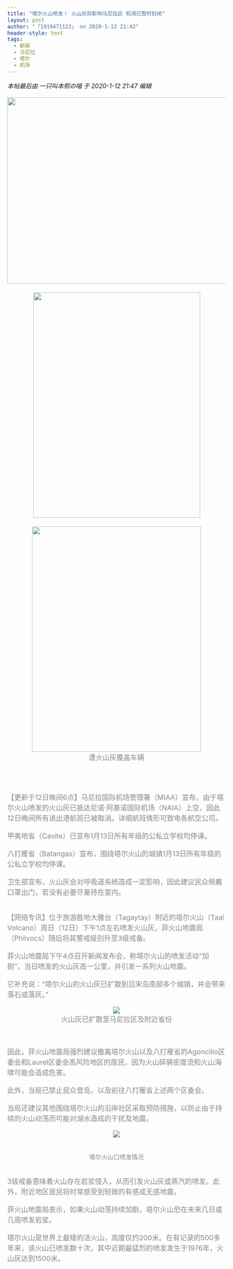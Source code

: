 ```yaml
---
title: "塔尔火山喷发！ 火山灰将影响马尼拉区 机场已暂时封闭"
layout: post
author: "「1919471122」 on 2020-1-12 21:42"
header-style: text
tags:
  - 新闻
  - 马尼拉
  - 塔尔
  - 机场
---
```


<head></head>
<body>
 <i class="pstatus"> 本帖最后由 一只叫本熙の喵 于 2020-1-12 21:47 编辑 </i>
 <br> 
 <br> 
 <div align="center"> 
  <font style="color:rgb(135, 135, 135)"><font face="Tahoma, &amp;quot;"><font style="font-size:16px"><img width="650" height="430" src="http://www.flw.ph/data/attachment/forum/202001/12/172806gpcwdk6ecchcchic.jpg.thumb.jpg"> <br> <br> <img width="385" height="520" src="http://www.flw.ph/data/attachment/forum/202001/12/173149cku1dqv00vkmvvc0.png.thumb.jpg"> <br> <br> <img width="390" height="520" src="http://www.flw.ph/data/attachment/forum/202001/12/200710dzrrbaba4oswztui.jpg.thumb.jpg"> <br> 遭火山灰覆盖车辆</font></font></font> 
 </div>
 <br> 
 <br> 
 <br> 
 <br> 
 <font color="#878787"><font face="Tahoma, &amp;quot;"><font style="font-size:16px">【更新于12日晚间6点】马尼拉国际机场管理署（MIAA）宣布，由于塔尔火山喷发的火山灰已抵达尼诺·阿基诺国际机场（NAIA）上空，因此12日晚间所有进出港航班已被取消。详细航班情形可致电各航空公司。</font></font></font>
 <br> 
 <br> 
 <font color="#878787"><font face="Tahoma, &amp;quot;"><font style="font-size:16px">甲美地省（Cavite）已宣布1月13日所有年级的公私立学校均停课。</font></font></font>
 <br> 
 <br> 
 <font color="#878787"><font face="Tahoma, &amp;quot;"><font style="font-size:16px">八打雁省（Batangas）宣布，围绕塔尔火山的城镇1月13日所有年级的公私立学校均停课。</font></font></font>
 <br> 
 <br> 
 <font color="#878787"><font face="Tahoma, &amp;quot;"><font style="font-size:16px">卫生部宣布，火山灰会对呼吸道系统造成一定影响，因此建议民众佩戴口罩出门，若没有必要尽量待在室内。</font></font></font>
 <br> 
 <br> 
 <br> 
 <font color="#878787"><font face="Tahoma, &amp;quot;"><font style="font-size:16px">【网络专讯】位于旅游胜地大雅台（Tagaytay）附近的塔尔火山（Taal Volcano）周日（12日）下午1点左右喷发火山灰，菲火山地震局（Philvocs）随后将其警戒级别升至3级戒备。</font></font></font>
 <br> 
 <br> 
 <font color="#878787"><font face="Tahoma, &amp;quot;"><font style="font-size:16px">菲火山地震局下午4点召开新闻发布会，称塔尔火山的喷发活动“加剧”，当日喷发的火山灰高一公里，并引发一系列火山地震。</font></font></font>
 <br> 
 <br> 
 <font color="#878787"><font face="Tahoma, &amp;quot;"><font style="font-size:16px">它补充说：“塔尔火山的火山灰已扩散到吕宋岛南部多个城镇，并会带来落石或落灰。”</font></font></font>
 <br> 
 <br> 
 <div align="center"> 
  <font style="color:rgb(135, 135, 135)"><font face="Tahoma, &amp;quot;"><font style="font-size:16px"><img src="http://www.flw.ph/data/attachment/forum/202001/12/172556n0tcnta488mtb0gt.jpg.thumb.jpg" onload="thumbImg(this)"> <br> 火山灰已扩散至马尼拉区及附近省份</font></font></font> 
 </div>
 <br> 
 <br> 
 <br> 
 <font color="#878787"><font face="Tahoma, &amp;quot;"><font style="font-size:16px">因此，菲火山地震局强烈建议撤离塔尔火山以及八打雁省的Agoncillo区委会和Laurel区委会高风险地区的居民，因为火山碎屑密度流和火山海啸可能会造成危害。</font></font></font>
 <br> 
 <br> 
 <font color="#878787"><font face="Tahoma, &amp;quot;"><font style="font-size:16px">此外，当局已禁止民众登岛，以及前往八打雁省上述两个区委会。</font></font></font>
 <br> 
 <br> 
 <font color="#878787"><font face="Tahoma, &amp;quot;"><font style="font-size:16px">当局还建议其他围绕塔尔火山的沿岸社区采取预防措施，以防止由于持续的火山动荡而可能对湖水造成的干扰及地震。</font></font></font>
 <br> 
 <br> 
 <div align="center"> 
  <font style="color:rgb(135, 135, 135)"><font face="Tahoma, &amp;quot;"><font style="font-size:16px"><img src="http://www.flw.ph/data/attachment/forum/202001/12/172806ee5kjt6n58kvk0vv.jpg.thumb.jpg" onload="thumbImg(this)"> </font></font><br> <br> <br> 塔尔火山口喷发情况</font> 
 </div>
 <br> 
 <br> 
 <font color="#878787"><font face="Tahoma, &amp;quot;"><font style="font-size:16px">3级戒备意味着火山存在岩浆侵入，从而引发火山灰或蒸汽的喷发。此外，附近地区居民将时常感受到轻微的有感或无感地震。</font></font></font>
 <br> 
 <br> 
 <font color="#878787"><font face="Tahoma, &amp;quot;"><font style="font-size:16px">菲火山地震局表示，如果火山动荡持续加剧，塔尔火山恐在未来几日或几周喷发岩浆。</font></font></font>
 <br> 
 <br> 
 <font color="#878787"><font face="Tahoma, &amp;quot;"><font style="font-size:16px">塔尔火山是世界上最矮的活火山，高度仅约200米。在有记录的500多年来，该火山已喷发数十次，其中近期最猛烈的喷发发生于1976年，火山灰达到1500米。</font></font></font>
 <br>
</body>


